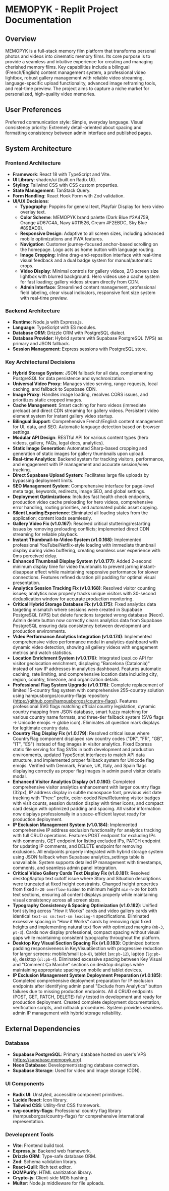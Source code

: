 # MEMOPYK - Replit Project Documentation

## Overview
MEMOPYK is a full-stack memory film platform that transforms personal photos and videos into cinematic memory films. Its core purpose is to provide a seamless and intuitive experience for creating and managing cherished memory films. Key capabilities include a bilingual (French/English) content management system, a professional video lightbox, robust gallery management with reliable video streaming, language-specific upload functionality, advanced image reframing tools, and real-time preview. The project aims to capture a niche market for personalized, high-quality video memories.

## User Preferences
Preferred communication style: Simple, everyday language.
Visual consistency priority: Extremely detail-oriented about spacing and formatting consistency between admin interface and published pages.

## System Architecture

### Frontend Architecture
- **Framework**: React 18 with TypeScript and Vite.
- **UI Library**: shadcn/ui (built on Radix UI).
- **Styling**: Tailwind CSS with CSS custom properties.
- **State Management**: TanStack Query.
- **Form Handling**: React Hook Form with Zod validation.
- **UI/UX Decisions**:
    - **Typography**: Poppins for general text, Playfair Display for hero video overlay text.
    - **Color Scheme**: MEMOPYK brand palette (Dark Blue #2A4759, Orange #D67C4A, Navy #011526, Cream #F2EBDC, Sky Blue #89BAD9).
    - **Responsive Design**: Adaptive to all screen sizes, including advanced mobile optimizations and PWA features.
    - **Navigation**: Customer journey-focused anchor-based scrolling on the homepage. Logo acts as home button with language routing.
    - **Image Cropping**: Inline drag-and-reposition interface with real-time visual feedback and a dual badge system for manual/automatic crops.
    - **Video Display**: Minimal controls for gallery videos, 2/3 screen size lightbox with blurred background. Hero videos use a cache system for fast loading; gallery videos stream directly from CDN.
    - **Admin Interface**: Streamlined content management, professional field labeling, clear visual indicators, responsive font size system with real-time preview.

### Backend Architecture
- **Runtime**: Node.js with Express.js.
- **Language**: TypeScript with ES modules.
- **Database ORM**: Drizzle ORM with PostgreSQL dialect.
- **Database Provider**: Hybrid system with Supabase PostgreSQL (VPS) as primary and JSON fallback.
- **Session Management**: Express sessions with PostgreSQL store.

### Key Architectural Decisions
- **Hybrid Storage System**: JSON fallback for all data, complementing PostgreSQL for data persistence and synchronization.
- **Universal Video Proxy**: Manages video serving, range requests, local caching, and fallback to Supabase CDN.
- **Image Proxy**: Handles image loading, resolves CORS issues, and prioritizes static cropped images.
- **Cache Management**: Smart caching for hero videos (immediate preload) and direct CDN streaming for gallery videos. Persistent video element system for instant gallery video startup.
- **Bilingual Support**: Comprehensive French/English content management for UI, data, and SEO. Automatic language detection based on browser settings.
- **Modular API Design**: RESTful API for various content types (hero videos, gallery, FAQs, legal docs, analytics).
- **Static Image Generation**: Automated Sharp-based cropping and generation of static images for gallery thumbnails upon upload.
- **Real-time Analytics**: Backend system for tracking visitors, performance, and engagement with IP management and accurate session/view tracking.
- **Direct Supabase Upload System**: Facilitates large file uploads by bypassing deployment limits.
- **SEO Management System**: Comprehensive interface for page-level meta tags, keywords, redirects, image SEO, and global settings.
- **Deployment Optimizations**: Includes fast health check endpoints, production video cache preloading for hero videos, comprehensive error handling, routing priorities, and automated public asset copying.
- **Silent Loading Experience**: Eliminated all loading states from the application; content loads seamlessly.
- **Gallery Video Fix (v1.0.167)**: Resolved critical stuttering/restarting issues by removing preloading conflicts; implemented direct CDN streaming for reliable playback.
- **Instant Thumbnail-to-Video System (v1.0.168)**: Implemented professional YouTube/Netflix-style loading with immediate thumbnail display during video buffering, creating seamless user experience with 0ms perceived delay.
- **Enhanced Thumbnail Display System (v1.0.177)**: Added 2-second minimum display time for video thumbnails to prevent jarring instant-disappear effect while maintaining responsive performance for slower connections. Features refined duration pill padding for optimal visual presentation.
- **Analytics Session Tracking Fix (v1.0.168)**: Resolved visitor counting issues; analytics now properly tracks unique visitors with 30-second deduplication window for accurate production monitoring.
- **Critical Hybrid Storage Database Fix (v1.0.175)**: Fixed analytics data targeting mismatch where sessions were created in Supabase PostgreSQL (VPS) but delete functions targeted wrong database (Neon). Admin delete button now correctly clears analytics data from Supabase PostgreSQL ensuring data consistency between development and production environments.
- **Video Performance Analytics Integration (v1.0.174)**: Implemented comprehensive video performance modal in analytics dashboard with dynamic video detection, showing all gallery videos with engagement metrics and watch statistics.
- **Location Enrichment System (v1.0.176)**: Integrated ipapi.co API for visitor geolocation enrichment, displaying "Barcelona (Catalonia)" instead of raw IP addresses in analytics dashboard. Features automatic caching, rate limiting, and comprehensive location data including city, region, country, timezone, and organization details.
- **Professional Flag System Upgrade (v1.0.178)**: Complete replacement of limited 15-country flag system with comprehensive 255-country solution using hampusborgos/country-flags repository (https://github.com/hampusborgos/country-flags). Features professional SVG flags matching official country legislation, dynamic country mapping from JSON database, smart fuzzy matching for various country name formats, and three-tier fallback system (SVG flags → Unicode emojis → globe icon). Eliminates all question mark displays for legitimate country data.
- **Country Flag Display Fix (v1.0.179)**: Resolved critical issue where CountryFlag component displayed raw country codes ("DK", "FR", "GB", "IT", "ES") instead of flag images in visitor analytics. Fixed Express static file serving for flag SVGs in both development and production environments, updated TypeScript interfaces to match API data structure, and implemented proper fallback system for Unicode flag emojis. Verified with Denmark, France, UK, Italy, and Spain flags displaying correctly as proper flag images in admin panel visitor details modal.
- **Enhanced Visitor Analytics Display (v1.0.180)**: Completed comprehensive visitor analytics enhancement with larger country flags (32px), IP address display in subtle monospace font, previous visit date tracking with "Prev:" prefix, color-coded New/Returning visitor badges with visit counts, session duration display with timer icons, and compact card design with optimized padding and spacing. All visitor information now displays professionally in a space-efficient layout ready for production deployment.
- **IP Exclusion Management System (v1.0.184)**: Implemented comprehensive IP address exclusion functionality for analytics tracking with full CRUD operations. Features POST endpoint for excluding IPs with comments, GET endpoint for listing excluded IPs, PATCH endpoint for updating IP comments, and DELETE endpoint for removing exclusions. All endpoints properly integrated with hybrid storage system using JSON fallback when Supabase analytics_settings table is unavailable. System supports detailed IP management with timestamps, comments, and seamless admin panel integration.
- **Critical Video Gallery Cards Text Display Fix (v1.0.181)**: Resolved desktop/laptop text cutoff issue where Story and Situation descriptions were truncated at fixed height constraints. Changed height properties from fixed `h-20 overflow-hidden` to minimum height `min-h-20` for both text sections, ensuring all content displays properly while maintaining visual consistency across all screen sizes.
- **Typography Consistency & Spacing Optimization (v1.0.182)**: Unified font styling across "How it Works" cards and video gallery cards with identical `text-xs sm:text-sm leading-4` specifications. Eliminated excessive spacing in "How it Works" cards by removing rigid fixed heights and implementing natural text flow with optimized margins (`mb-3`, `pt-3`). Cards now display professional, compact spacing without visual gaps while maintaining consistent typography throughout the platform.
- **Desktop Key Visual Section Spacing Fix (v1.0.183)**: Optimized bottom padding responsiveness in KeyVisualSection with progressive reduction for larger screens: mobile/small (`pb-8`), tablet (`sm:pb-12`), laptop (`lg:pb-6`), desktop (`xl:pb-4`). Eliminated excessive spacing between Key Visual and "Comment Ça Marche" sections on desktop displays while maintaining appropriate spacing on mobile and tablet devices.
- **IP Exclusion Management System Deployment Preparation (v1.0.185)**: Completed comprehensive deployment preparation for IP exclusion endpoints after identifying admin panel "Exclude from Analytics" button failures due to missing production endpoints. All 4 CRUD endpoints (POST, GET, PATCH, DELETE) fully tested in development and ready for production deployment. Created complete deployment documentation, verification scripts, and rollback procedures. System provides seamless admin IP management with hybrid storage reliability.

## External Dependencies

### Database
- **Supabase PostgreSQL**: Primary database hosted on user's VPS (https://supabase.memopyk.org).
- **Neon Database**: Development/staging database connection.
- **Supabase Storage**: Used for video and image storage (CDN).

### UI Components
- **Radix UI**: Unstyled, accessible component primitives.
- **Lucide React**: Icon library.
- **Tailwind CSS**: Utility-first CSS framework.
- **svg-country-flags**: Professional country flag library (hampusborgos/country-flags) for comprehensive international representation.

### Development Tools
- **Vite**: Frontend build tool.
- **Express.js**: Backend web framework.
- **Drizzle ORM**: Type-safe database ORM.
- **Zod**: Schema validation library.
- **React-Quill**: Rich text editor.
- **DOMPurify**: HTML sanitization library.
- **Crypto-js**: Client-side MD5 hashing.
- **Multer**: Node.js middleware for file uploads.